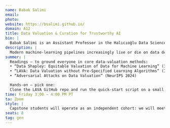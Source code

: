 ```yaml
---
name: Babak Salimi 
email: 
photo: 
website: https://bsalimi.github.io/
domain: A12
title: Data Valuation & Curation for Trustworthy AI
bio: |
  Babak Salimi is an Assistant Professor in the Halıcıoğlu Data Science Institute at UC San Diego. His research lies at the intersection of data management and machine learning, with a focus on building reliable, safe, and robust data-driven systems. He develops methods and tools that enhance the transparency and dependability of algorithmic decision-making, empowering practitioners to make informed and confident choices.
description: |
  Modern machine-learning pipelines increasingly live or die on data decisions—what to keep, what to toss, what to label next, and how much each record is “worth.” This domain surveys the growing toolkit of data-valuation and data-centric AI methods—Data Shapley (ICML 2019), influence functions, MMD/Wasserstein-based coresets, active-learning and subset-selection heuristics—that assign a quantitative score to every example’s marginal impact on model accuracy, robustness, and privacy risk. We’ll examine how those scores power practical tasks such as pruning noisy or duplicated records, budgeting scarce labeling effort, spotting harmful outliers, and auditing publicly released datasets. Students will dive into open benchmarks like WILDS (https://wilds.stanford.edu/) for distribution shifts and the DataPerf challenges (https://dataperf.org/) for curation leaderboards, replicate baseline valuation techniques in Quarter 1, and use the insights—and gaps—they uncover to propose original data-selection or curation projects for Quarter 2.
summer: |
  Readings — to ground everyone in core data-valuation methods:  
  • “Data Shapley: Equitable Valuation of Data for Machine Learning” (ICML 2019)  
  • “LAVA: Data Valuation without Pre-Specified Learning Algorithms” (ICLR 2023)  
  • “Adversarial Attacks on Data Valuation” (NeurIPS 2024)  

  Hands-on — pick one:  
  Clone the LAVA GitHub repo and run the quick-start script on a small UCI dataset, producing a ranked list of data values.
time: Friday 3:00 – 4:00 PM PT
ta: Zoom
style: |
  Capstone students will operate as an independent cohort: we will meet for a dedicated one-hour session each week where I lead mini-lectures, paper discussions, and milestone check-ins. While my PhD students are not formally part of the section, I may occasionally invite them to hold optional office-hour–style drop-ins for coding or tooling questions. I’ll be hands-on during project framing, data wrangling, and experimental design, then step back so teams can drive their own experiments and insights, checking progress and providing strategic guidance every week.
seats: 8
tag: gen
---
```

